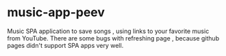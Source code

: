 # music-app-peev
Music SPA application to save songs , using links to your favorite music from YouTube.
There are some bugs with refreshing page , because github pages didn't support SPA apps very well.
